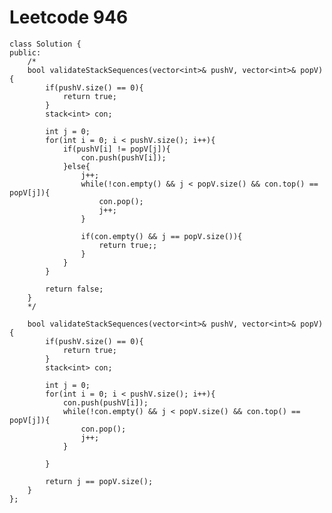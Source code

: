# Leetcode 946
    class Solution {
    public:
        /*
        bool validateStackSequences(vector<int>& pushV, vector<int>& popV) {
            if(pushV.size() == 0){
                return true;
            }
            stack<int> con;

            int j = 0;
            for(int i = 0; i < pushV.size(); i++){
                if(pushV[i] != popV[j]){
                    con.push(pushV[i]);
                }else{
                    j++;
                    while(!con.empty() && j < popV.size() && con.top() == popV[j]){
                        con.pop();
                        j++;
                    }

                    if(con.empty() && j == popV.size()){
                        return true;;
                    }
                }
            }

            return false;       
        }
        */

        bool validateStackSequences(vector<int>& pushV, vector<int>& popV) {
            if(pushV.size() == 0){
                return true;
            }
            stack<int> con;

            int j = 0;
            for(int i = 0; i < pushV.size(); i++){
                con.push(pushV[i]);
                while(!con.empty() && j < popV.size() && con.top() == popV[j]){
                    con.pop();
                    j++;
                }

            }

            return j == popV.size();       
        }
    };
